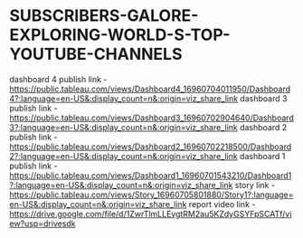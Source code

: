 # SUBSCRIBERS-GALORE-EXPLORING-WORLD-S-TOP-YOUTUBE-CHANNELS
dashboard 4 publish link - https://public.tableau.com/views/Dashboard4_16960704011950/Dashboard4?:language=en-US&:display_count=n&:origin=viz_share_link
dashboard 3 publish link - https://public.tableau.com/views/Dashboard3_16960702904640/Dashboard3?:language=en-US&:display_count=n&:origin=viz_share_link
dashboard 2 publish link - https://public.tableau.com/views/Dashboard2_16960702218500/Dashboard2?:language=en-US&:display_count=n&:origin=viz_share_link
dashboard 1 publish link - https://public.tableau.com/views/Dashboard1_16960701543210/Dashboard1?:language=en-US&:display_count=n&:origin=viz_share_link
story link               - https://public.tableau.com/views/Story_16960705801880/Story1?:language=en-US&:display_count=n&:origin=viz_share_link
report video link        - https://drive.google.com/file/d/1ZwrTlmLLEvgtRM2au5KZdyGSYFpSCATf/view?usp=drivesdk
